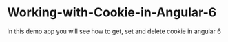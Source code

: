 # Working-with-Cookie-in-Angular-6
In this demo app you will see how to get, set and delete cookie in angular 6
